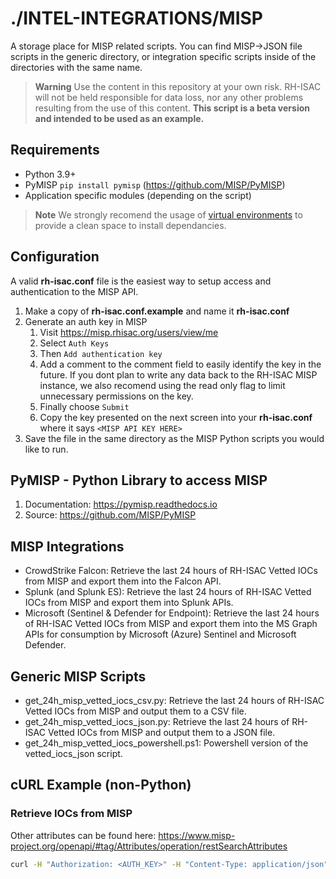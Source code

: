 # ./INTEL-INTEGRATIONS/MISP
A storage place for MISP related scripts. You can find MISP->JSON file scripts in the generic directory, or integration specific scripts inside of the directories with the same name. 

> **Warning**
> Use the content in this repository at your own risk. RH-ISAC will not be held responsible for data loss, nor any other problems resulting from the use of this content. **This script is a beta version and intended to be used as an example.**

## Requirements
- Python 3.9+
- PyMISP `pip install pymisp` (https://github.com/MISP/PyMISP)
- Application specific modules (depending on the script)

> **Note**
> We strongly recomend the usage of [virtual environments](https://docs.python.org/3/library/venv.html) to provide a clean space to install dependancies.

## Configuration
A valid **rh-isac.conf** file is the easiest way to setup access and authentication to the MISP API.
1. Make a copy of **rh-isac.conf.example** and name it **rh-isac.conf**
2. Generate an auth key in MISP
   1. Visit https://misp.rhisac.org/users/view/me
   2. Select `Auth Keys`
   3. Then `Add authentication key`
   4. Add a comment to the comment field to easily identify the key in the future. If you dont plan to write any data back to the RH-ISAC MISP instance, we also recomend using the read only flag to limit unnecessary permissions on the key.
   5. Finally choose `Submit`
   6. Copy the key presented on the next screen into your **rh-isac.conf** where it says `<MISP API KEY HERE>`
3. Save the file in the same directory as the MISP Python scripts you would like to run.

## PyMISP - Python Library to access MISP
1. Documentation: https://pymisp.readthedocs.io
2. Source: https://github.com/MISP/PyMISP

## MISP Integrations
- CrowdStrike Falcon: Retrieve the last 24 hours of RH-ISAC Vetted IOCs from MISP and export them into the Falcon API.
- Splunk (and Splunk ES): Retrieve the last 24 hours of RH-ISAC Vetted IOCs from MISP and export them into Splunk APIs.
- Microsoft (Sentinel & Defender for Endpoint): Retrieve the last 24 hours of RH-ISAC Vetted IOCs from MISP and export them into the MS Graph APIs for consumption by Microsoft (Azure) Sentinel and Microsoft Defender.

## Generic MISP Scripts
- get_24h_misp_vetted_iocs_csv.py: Retrieve the last 24 hours of RH-ISAC Vetted IOCs from MISP and output them to a CSV file.
- get_24h_misp_vetted_iocs_json.py: Retrieve the last 24 hours of RH-ISAC Vetted IOCs from MISP and output them to a JSON file.
- get_24h_misp_vetted_iocs_powershell.ps1: Powershell version of the vetted_iocs_json script.

## cURL Example (non-Python)
### Retrieve IOCs from MISP
Other attributes can be found here: https://www.misp-project.org/openapi/#tag/Attributes/operation/restSearchAttributes
```bash
curl -H "Authorization: <AUTH_KEY>" -H "Content-Type: application/json" -H "Accept: application/json" -d '{"limit":"10", "from":"2022-11-04", "tags":"rhisac: vetted"}' -X POST https://misp.rhisac.org/attributes/restSearch
```
